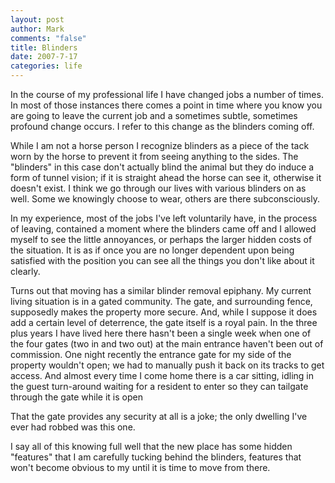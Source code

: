 ```yaml
--- 
layout: post
author: Mark
comments: "false"
title: Blinders
date: 2007-7-17
categories: life
---
```

In the course of my professional life I have changed jobs a number of times.  In most of those instances there comes a point in time where you know you are going to leave the current job and a sometimes subtle, sometimes profound change occurs.  I refer to this change as the blinders coming off.

While I am not a horse person I recognize blinders as a piece of the tack worn by the horse to prevent it from seeing anything to the sides.  The "blinders" in this case don't actually blind the animal but they do induce a form of tunnel vision; if it is straight ahead the horse can see it, otherwise it doesn't exist.  I think we go through our lives with various blinders on as well.  Some we knowingly choose to wear, others are there subconsciously.

In my experience, most of the jobs I've left voluntarily have, in the process of leaving, contained a moment where the blinders came off and I allowed myself to see the little annoyances, or perhaps the larger hidden costs of the situation.  It is as if once you are no longer dependent upon being satisfied with the position you can see all the things you don't like about it clearly.

Turns out that moving has a similar blinder removal epiphany.  My current living situation is in a gated community.  The gate, and surrounding fence, supposedly makes the property more secure.  And, while I suppose it does add a certain level of deterrence, the gate itself is a royal pain.  In the three plus years I have lived here there hasn't been a single week when one of the four gates (two in and two out) at the main entrance haven't been out of commission.  One night recently the entrance gate for my side of the property wouldn't open; we had to manually push it back on its tracks to get access.  And almost every time I come home there is a car sitting, idling in the guest turn-around waiting for a resident to enter so they can tailgate through the gate while it is open

That the gate provides any security at all is a joke; the only dwelling I've ever had robbed was this one.

I say all of this knowing full well that the new place has some hidden "features" that I am carefully tucking behind the blinders, features that won't become obvious to my until it is time to move from there.
